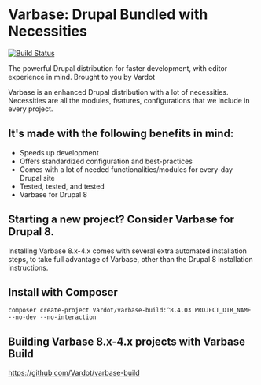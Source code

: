 # Varbase: Drupal Bundled with Necessities

[![Build Status](https://travis-ci.org/Vardot/varbase.svg?branch=8.x-4.x)](https://travis-ci.org/Vardot/varbase)

The powerful Drupal distribution for faster development, with editor experience
in mind. Brought to you by Vardot

Varbase is an enhanced Drupal distribution with a lot of necessities.
 Necessities are all the modules, features, configurations that we include
 in every project.

## It's made with the following benefits in mind:

* Speeds up development
* Offers standardized configuration and best-practices
* Comes with a lot of needed functionalities/modules for every-day Drupal site
* Tested, tested, and tested
* Varbase for Drupal 8

## Starting a new project? Consider Varbase for Drupal 8.

Installing Varbase 8.x-4.x comes with several extra automated installation
steps, to take full advantage of Varbase, other than the Drupal 8 installation
instructions.

## Install with Composer

```
composer create-project Vardot/varbase-build:^8.4.03 PROJECT_DIR_NAME --no-dev --no-interaction
```

## Building Varbase 8.x-4.x projects with Varbase Build
https://github.com/Vardot/varbase-build

